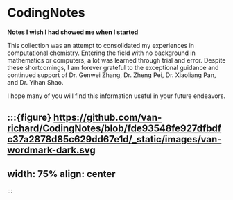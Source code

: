 <!-- ---
html_theme.sidebar_secondary.remove: true
--- -->

# CodingNotes 

**Notes I wish I had showed me when I started**

This collection was an attempt to consolidated my experiences in computational chemistry. Entering the field with no background in mathematics or computers, a lot was learned through trial and error. Despite these shortcomings, I am forever grateful to the exceptional guidance and continued support of Dr. Genwei Zhang, Dr. Zheng Pei, Dr. Xiaoliang Pan, and Dr. Yihan Shao.

I hope many of you will find this information useful in your future endeavors.

:::{figure} https://github.com/van-richard/CodingNotes/blob/fde93548fe927dfbdfc37a2878d85c629dd67e1d/_static/images/van-wordmark-dark.svg
---
width: 75%
align: center
---
:::
